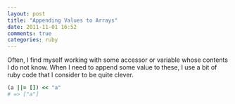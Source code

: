 ```yaml
---
layout: post
title: "Appending Values to Arrays"
date: 2011-11-01 16:52
comments: true
categories: ruby
---
```


Often, I find myself working with some accessor or variable whose contents I do not know. When I need to append some value to these,
I use a bit of ruby code that I consider to be quite clever.

~~~ ruby
(a ||= []) << "a"
# => ["a"]
~~~
